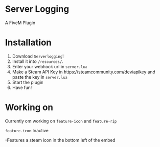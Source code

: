 # Server Logging
A FiveM Plugin

# Installation
1. Download `Serverlogging`!
2. Install it into `/resources/`.
3. Enter your webhook url in `server.lua`
4. Make a Steam API Key in https://steamcommunity.com/dev/apikey and paste the key in `server.lua`
5. Start the plugin
6. Have fun!

# Working on
Currently om working on `feature-icon` and `feature-rip`

`feature-icon`
Inactive

-Features a steam icon in the bottom left of the embed
